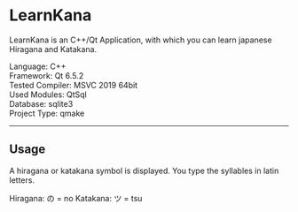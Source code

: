 # LearnKana
LearnKana is an C++/Qt Application, with which you can learn japanese Hiragana and Katakana.

Language: C++  
Framework: Qt 6.5.2  
Tested Compiler: MSVC 2019 64bit  
Used Modules: QtSql  
Database: sqlite3  
Project Type: qmake

***

## Usage

A hiragana or katakana symbol is displayed. You type the syllables in latin letters. 

Hiragana: の = no
Katakana: ツ = tsu
